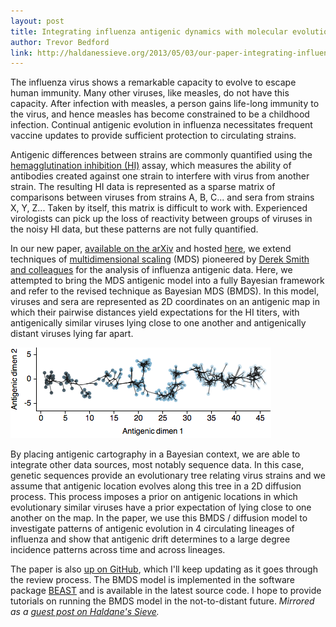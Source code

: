 ```yaml
---
layout: post
title: Integrating influenza antigenic dynamics with molecular evolution
author: Trevor Bedford
link: http://haldanessieve.org/2013/05/03/our-paper-integrating-influenza-antigenic-dynamics-with-molecular-evolution/
---
```


The influenza virus shows a remarkable capacity to evolve to escape human immunity.  Many other viruses, like measles, do not have this capacity.  After infection with measles, a person gains life-long immunity to the virus, and hence measles has become constrained to be a childhood infection.  Continual antigenic evolution in influenza necessitates frequent vaccine updates to provide sufficient protection to circulating strains.  

Antigenic differences between strains are commonly quantified using the [hemagglutination inhibition (HI)](http://en.wikipedia.org/wiki/Hemagglutination_assay) assay, which measures the ability of antibodies created against one strain to interfere with virus from another strain.  The resulting HI data is represented as a sparse matrix of comparisons between viruses from strains A, B, C... and sera from strains X, Y, Z...  Taken by itself, this matrix is difficult to work with.  Experienced virologists can pick up the loss of reactivity between groups of viruses in the noisy HI data, but these patterns are not fully quantified.

In our new paper, [available on the arXiv](http://arxiv.org/abs/1304.3637) and hosted [here](/pdfs/bedford-flux-2013.pdf), we extend techniques of [multidimensional scaling](http://en.wikipedia.org/wiki/Multidimensional_scaling) (MDS) pioneered by [Derek Smith and colleagues](http://antigenic-cartography.org/) for the analysis of influenza antigenic data.  Here, we attempted to bring the MDS antigenic model into a fully Bayesian framework and refer to the revised technique as Bayesian MDS (BMDS).  In this model, viruses and sera are represented as 2D coordinates on an antigenic map in which their pairwise distances yield expectations for the HI titers, with antigenically similar viruses lying close to one another and antigenically distant viruses lying far apart.

<a href="/pdfs/bedford-flux-2013.pdf">![](/images/bmds_h3.png)</a>

By placing antigenic cartography in a Bayesian context, we are able to integrate other data sources, most notably sequence data.  In this case, genetic sequences provide an evolutionary tree relating virus strains and we assume that antigenic location evolves along this tree in a 2D diffusion process.  This process imposes a prior on antigenic locations in which evolutionary similar viruses have a prior expectation of lying close to one another on the map.  In the paper, we use this BMDS / diffusion model to investigate patterns of antigenic evolution in 4 circulating lineages of influenza and show that antigenic drift determines to a large degree incidence patterns across time and across lineages.

The paper is also [up on GitHub](https://github.com/trvrb/flux), which I'll keep updating as it goes through the review process.  The BMDS model is implemented in the software package [BEAST](http://beast.bio.ed.ac.uk/) and is available in the latest source code.  I hope to provide tutorials on running the BMDS model in the not-to-distant future. <i>Mirrored as a [guest post on Haldane's Sieve](http://haldanessieve.org/2013/05/03/our-paper-integrating-influenza-antigenic-dynamics-with-molecular-evolution/).</i>

